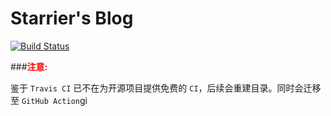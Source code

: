 # Starrier's Blog

[![Build Status](https://app.travis-ci.com/Starrier/starrier.github.io.svg?branch=master)](https://travis-ci.com/Starrier/starrier.github.io)

###**<font color=red>注意:</font>**

鉴于 `Travis CI`  已不在为开源项目提供免费的 `CI`，后续会重建目录。同时会迁移至 `GitHub Action`gi


